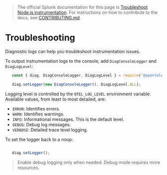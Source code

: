 > The official Splunk documentation for this page is [Troubleshoot Node.js instrumentation](https://docs.splunk.com/Observability/gdi/get-data-in/application/nodejs/troubleshooting/common-nodejs-troubleshooting.html). For instructions on how to contribute to the docs, see [CONTRIBUTING.md](../CONTRIBUTING.md#documentation).

# Troubleshooting

Diagnostic logs can help you troubleshoot instrumentation issues.

To output instrumentation logs to the console, add `DiagConsoleLogger` and `DiagLogLevel`:

```javascript
   const { diag, DiagConsoleLogger, DiagLogLevel } = require('@opentelemetry/api');

   diag.setLogger(new DiagConsoleLogger(), DiagLogLevel.ALL);
```

Logging level is controlled by the `OTEL_LOG_LEVEL` environment variable. Available values, from least to most detailed, are:

- `ERROR`: Identifies errors.
- `WARN`: Identifies warnings.
- `INFO`: Informational messages. This is the default level.
- `DEBUG`: Debug log messages.
- `VERBOSE`: Detailed trace level logging.

To set the logger back to a noop:

```javascript

   diag.setLogger();
```

> Enable debug logging only when needed. Debug mode requires more resources.